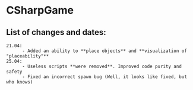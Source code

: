 # CSharpGame
## List of changes and dates:
    21.04: 
          - Added an ability to **place objects** and **visualization of "placeability"**
    25.04:
          - Useless scripts **were removed**. Improved code purity and safety
          - Fixed an incorrect spawn bug (Well, it looks like fixed, but who knows)
   